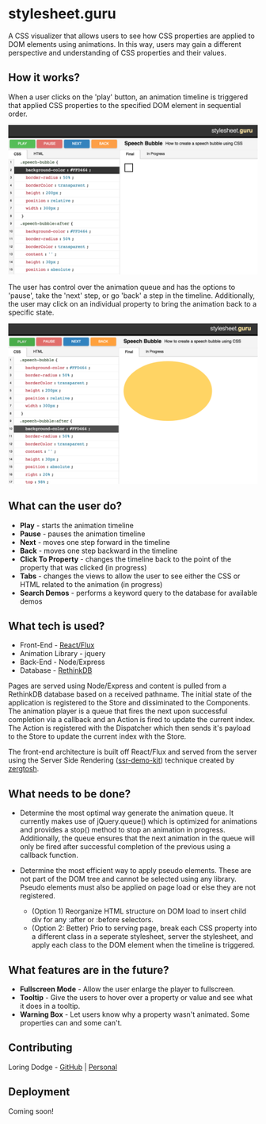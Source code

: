 stylesheet.guru
==================================
A CSS visualizer that allows users to see how CSS properties are applied to DOM elements using animations. In this way, users may gain a different perspective and understanding of CSS properties and their values. 

How it works?
-------------
When a user clicks on the 'play' button, an animation timeline is triggered that applied CSS properties to the specified DOM element in sequential order.

![On Demo Load](/screenshots/screenshot1.png?raw=true)

The user has control over the animation queue and has the options to 'pause', take the 'next' step, or go 'back' a step in the timeline. Additionally, the user may click on an individual property to bring the animation back to a specific state.

![In Progress](/screenshots/screenshot2.png?raw=true)

What can the user do?
-------------
- **Play** - starts the animation timeline
- **Pause** - pauses the animation timeline
- **Next** - moves one step forward in the timeline
- **Back** - moves one step backward in the timeline
- **Click To Property** - changes the timeline back to the point of the property that was clicked (in progress)
- **Tabs** - changes the views to allow the user to see either the CSS or HTML related to the animation (in progress)
- **Search Demos** - performs a keyword query to the database for available demos

What tech is used?
-------------
- Front-End - [React/Flux](https://facebook.github.io/react/)
- Animation Library - jquery
- Back-End - Node/Express
- Database - [RethinkDB](http://rethinkdb.com)

Pages are served using Node/Express and content is pulled from a RethinkDB database based on a received pathname. The initial state of the application is registered to the Store and dissiminated to the Components. The animation player is a queue that fires the next upon successful completion via a callback and an Action is fired to update the current index. The Action is registered with the Dispatcher which then sends it's payload to the Store to update the current index with the Store.

The front-end architecture is built off React/Flux and served from the server using the Server Side Rendering ([ssr-demo-kit](https://github.com/zertosh/ssr-demo-kit)) technique created by [zergtosh](https://github.com/zertosh).

What needs to be done?
-------------
- Determine the most optimal way generate the animation queue. It currently makes use of jQuery.queue() which is optimized for animations and provides a stop() method to stop an animation in progress. Additionally, the queue ensures that the next animation in the queue will only be fired after successful completion of the previous using a callback function.

- Determine the most efficient way to apply pseudo elements. These are not part of the DOM tree and cannot be selected using any library. Pseudo elements must also be applied on page load or else they are not registered.
  - (Option 1) Reorganize HTML structure on DOM load to insert child div for any :after or :before selectors.
  - (Option 2: Better) Prio to serving page, break each CSS property into a different class in a seperate stylesheet, server the stylesheet, and apply each class to the DOM element when the timeline is triggered.


What features are in the future?
-------------
- **Fullscreen Mode** - Allow the user enlarge the player to fullscreen.
- **Tooltip** - Give the users to hover over a property or value and see what it does in a tooltip.
- **Warning Box** - Let users know why a property wasn't animated. Some properties can and some can't. 

Contributing
-------------
Loring Dodge - [GitHub](http://github.com/loringdodge/) | [Personal](http://www.loringdodge.com)

Deployment
-------------
Coming soon!
